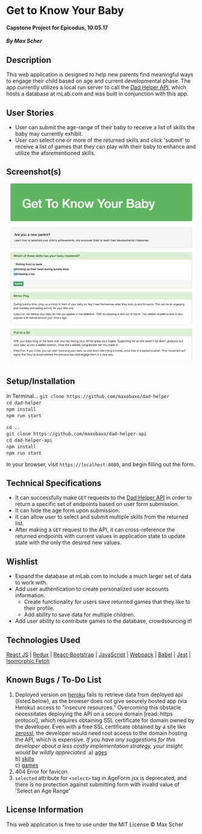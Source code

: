 # Get to Know Your Baby
#### Capstone Project for Epicodus, 10.05.17
_**By Max Scher**_

## Description
This web application is designed to help new parents find meaningful ways to engage their child based on age and current developmental phase.  The app currently utilizes a local run server to call the [Dad Helper API](https://github.com/maxobaxo/dad-helper-api), which hosts a database at mLab.com and was built in conjunction with this app.

## User Stories
* User can submit the age-range of their baby to receive a list of skills the baby may currently exhibit.
* User can select one or more of the returned skills and click 'submit' to receive a list of games that they can play with their baby to enhance and utilize the aforementioned skills.

## Screenshot(s)
![Screenshot](/screenshots/screenshot.png "Main App Screenshot")

## Setup/Installation
In Terminal...
`git clone https://github.com/maxobaxo/dad-helper`  
`cd dad-helper`  
`npm install`  
`npm run start`  

`cd ..`  
`git clone https://github.com/maxobaxo/dad-helper-api`  
`cd dad-helper-api`  
`npm install`  
`npm run start`  

In your browser, visit `https://localhost:8080`, and begin filling out the form.

## Technical Specifications
* It can successfully make `GET` requests to the [Dad Helper API](https://github.com/maxobaxo/dad-helper-api) in order to return a specific set of endpoints based on user form submission.
* It can hide the age form upon submission.
* It can allow user to select and submit multiple skills from the returned list.
* After making a `GET` request to the API, it can cross-reference the returned endpoints with current values in application state to update state with the only the desired new values.

## Wishlist
* Expand the database at mLab.com to include a much larger set of data to work with.
* Add user authentication to create personalized user accounts information.
  * Create functionality for users save returned games that they like to their profile.
  * Add ability to save data for multiple children.
* Add user ability to contribute games to the database, crowdsourcing it!

## Technologies Used
[React JS](https://reactjs.org/) | [Redux](http://redux.js.org/) | [React-Bootstrap](https://react-bootstrap.github.io/) | [JavaScript](https://www.javascript.com/) |
[Webpack](https://webpack.github.io/) |
[Babel](https://babeljs.io/) | [Jest](https://facebook.github.io/jest/) | [Isomorphic Fetch](https://github.github.io/fetch/)  

## Known Bugs / To-Do List
1. Deployed version on [heroku](https://dad-helper.herokuapp.com) fails to retrieve data from deployed api (listed below), as the browser does not give securely hosted app (via Heroku) access to "insecure resources." Overcoming this obstacle necessitates deploying the API on a secure domain [read: https protocol], which requires obtaining SSL certificate for domain owned by the developer. Even with a free SSL certificate obtained by a site like [zerossl](https://zerossl.com/), the developer would need root access to the domain hosting the API, which is expensive. _If you have any suggestions for this developer about a less costly implementation strategy, your insight would be wildly appreciated._
  a) [ages](http://better-dad-api.maxobaxo.com/ages)  
  b) [skills](http://better-dad-api.maxobaxo.com/skills)  
  c) [games](http://better-dad-api.maxobaxo.com/games)  
2. 404 Error for favicon.
3. `selected` attribute for `<select>` tag in AgeForm.jsx is deprecated, and there is no protection against submitting form with invalid value of 'Select an Age Range'

## License Information
This web application is free to use under the MIT License &copy; Max Scher

